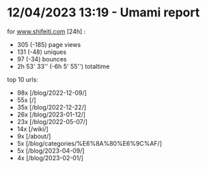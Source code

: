 # 12/04/2023 13:19 - Umami report
for www.shifeiti.com [24h] :

 - 305 (-185) page views
 - 131 (-48) uniques
 - 97 (-34) bounces
 - 2h 53' 33'' (-6h 5' 55'') totaltime


top 10 urls:
 - 98x [/blog/2022-12-09/]
 - 55x [/]
 - 35x [/blog/2022-12-22/]
 - 26x [/blog/2023-01-12/]
 - 23x [/blog/2022-05-07/]
 - 14x [/wiki/]
 - 9x [/about/]
 - 5x [/blog/categories/%E6%8A%80%E6%9C%AF/]
 - 5x [/blog/2023-04-09/]
 - 4x [/blog/2023-02-01/]


